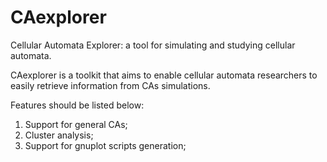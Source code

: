 # CAexplorer
Cellular Automata Explorer: a tool for simulating and studying cellular automata.

CAexplorer is a toolkit that aims to enable cellular automata researchers to easily retrieve information from CAs simulations.

Features should be listed below:
1. Support for general CAs;
2. Cluster analysis;
3. Support for gnuplot scripts generation;
